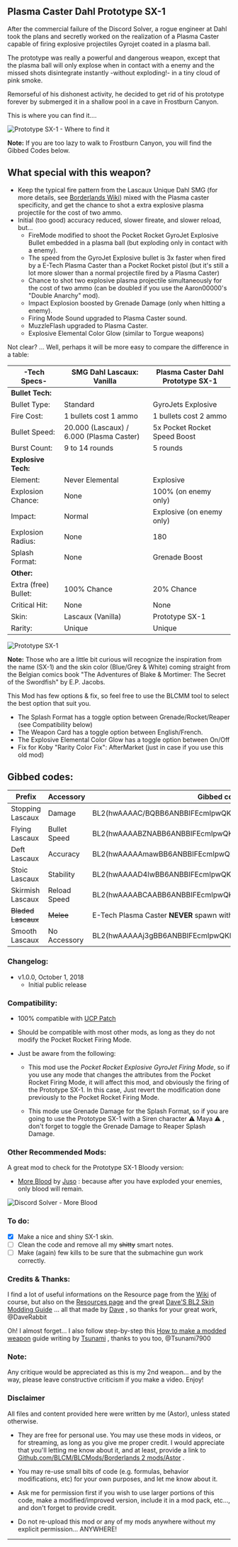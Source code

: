 ﻿## Plasma Caster Dahl Prototype SX-1 
 
After the commercial failure of the Discord Solver, a rogue engineer at Dahl took the plans and secretly worked on the realization of a Plasma Caster capable of firing explosive projectiles Gyrojet coated in a plasma ball.

The prototype was really a powerful and dangerous weapon, except that the plasma ball will only explose when in contact with a enemy and the missed shots disintegrate instantly -without exploding!- in a tiny cloud of pink smoke.

Remorseful of his dishonest activity, he decided to get rid of his prototype forever by submerged it in a shallow pool in a cave in Frostburn Canyon.

This is where you can find it.... 

![Prototype SX-1 - Where to find it](https://i.imgur.com/uHTxuc6.png "Don't worry guys... even if my screen capture show French text, my mods are in English")

**Note:** If you are too lazy to walk to Frostburn Canyon, you will find the Gibbed Codes below.


## What special with this weapon?

- Keep the typical fire pattern from the Lascaux Unique Dahl SMG (for more details, see [Borderlands Wiki](http://borderlands.wikia.com/wiki/Lascaux)) mixed  with the Plasma caster specificity, and get the chance to shot a extra explosive plasma projectile for the cost of two ammo.
- Initial (too good) accuracy reduced, slower fireate, and slower reload, but...
  - FireMode modified to shoot the Pocket Rocket GyroJet Explosive Bullet embedded in a plasma ball (but exploding only in contact with a enemy). 
  - The speed from the GyroJet Explosive bullet is 3x faster when fired by a E-Tech Plasma Caster than a Pocket Rocket pistol (but it's still a lot more slower than a normal projectile fired by a Plasma Caster) 
  - Chance  to shot two explosive plasma projectile simultaneously for the cost of two ammo (can be doubled if you use the Aaron00000's "Double Anarchy" mod).
  - Impact Explosion boosted by Grenade Damage (only when hitting a enemy).
   - Firing Mode Sound upgraded to Plasma Caster sound.
   - MuzzleFlash upgraded to Plasma Caster.
   - Explosive Elemental Color Glow (similar to Torgue weapons)

Not clear? ... Well, perhaps it will be more easy to compare the difference in a table:  
  
| -Tech Specs-        | SMG Dahl Lascaux: Vanilla      | Plasma Caster Dahl Prototype SX-1      |   
| -------------       | -------------                  | -------------                          |   
| **Bullet Tech:**    |                                |                                        |          
| Bullet Type:        | Standard                       | GyroJets Explosive                     | 
| Fire Cost:          | 1 bullets cost 1 ammo          | 1 bullets cost 2 ammo                  | 
| Bullet Speed:       | 20.000 (Lascaux) / 6.000 (Plasma Caster)| 5x Pocket Rocket Speed Boost  | 
| Burst Count:        | 9 to 14 rounds                 | 5 rounds                               | 
| **Explosive Tech:** |                                |                                        |           
| Element:            | Never Elemental                | Explosive                              | 
| Explosion Chance:   | None                           | 100% (on enemy only)                   | 
| Impact:             | Normal                         | Explosive (on enemy only)              |  
| Explosion Radius:   | None                           | 180                                    |  
| Splash Format:      | None                           | Grenade Boost                          | 
| **Other:**          |                                |                                        |           
| Extra (free) Bullet:| 100% Chance                    | 20% Chance                             | 
| Critical Hit:       | None                           | None                                   | 
| Skin:               | Lascaux (Vanilla)              | Prototype SX-1                         | 
| Rarity:             | Unique                         | Unique                                 | 

![Prototype SX-1](https://imgur.com/lE00YK0.png "Don't worry guys... even if my screen capture show French text, my mods are in English")

**Note:** Those who are a little bit curious will recognize the inspiration from the name (SX-1) and the skin color (Blue/Grey & White) coming straight from the Belgian comics book "The Adventures of Blake & Mortimer: The Secret of the Swordfish" by E.P. Jacobs.

This Mod has few options & fix, so feel free to use the BLCMM tool to select the best option that suit you.
- The Splash Format has a toggle option between Grenade/Rocket/Reaper (see Compatibility below)
- The Weapon Card has a toggle option between English/French.
- The Explosive Elemental Color Glow has a toggle option between On/Off
- Fix for Koby "Rarity Color Fix": AfterMarket (just in case if you use this old mod)  

## Gibbed codes:

| Prefix               | Accessory       | Gibbed code                 | 
| -------------        | -------------   | -------------               | 
| Stopping Lascaux     | Damage          | BL2(hwAAAAC/BQBB6ANBBIFEcmIpwQKNJQGLChYGLBRY/v8vY+nBYo3l) |  
| Flying Lascaux       | Bullet Speed    | BL2(hwAAAABZNABB6ANBBIFEcmIpwQKNJQGLChYGLBVY/v8vYxnCYo3l) |
| Deft Lascaux         | Accuracy        | BL2(hwAAAAAmawBB6ANBBIFEcmIpwQKNJQGLChYGLBNY/v8vY7nBYo3l) |
| Stoic Lascaux        | Stability       | BL2(hwAAAAD4IwBB6ANBBIFEcmIpwQKNJQGLChYGLBZY/v8vY0nCYo3l) |
| Skirmish Lascaux     | Reload Speed    | BL2(hwAAAABCAABB6ANBBIFEcmIpwQKNJQGLChYGLBdY/v8vY3HCYo3l) |
| ~~Bladed Lascaux~~   | ~~Melee~~       | E-Tech Plasma Caster **NEVER** spawn with a blade.        |
| Smooth Lascaux       | No Accessory    | BL2(hwAAAAAj3gBB6ANBBIFEcmIpwQKNJQGLChYGLBFY/v8vY0FAYo3l) |

### Changelog:

- v1.0.0, October 1, 2018
  - Initial public release
  
### Compatibility:

- 100% compatible with [UCP Patch](https://github.com/BLCM/BLCMods/tree/master/Borderlands%202%20mods/Community%20Patch%20Team)

- Should be compatible with most other mods, as long as they do not modify the Pocket Rocket Firing Mode.

- Just be aware from the following:

  - This mod use the *Pocket Rocket Explosive GyroJet Firing Mode*, so if you use any mode that changes the attributes from the Pocket Rocket Firing Mode, it will affect this mod, and obviously the firing of the Prototype SX-1. In this case, Just revert the modification done previously to the Pocket Rocket Firing Mode.
  
  - This mode use Grenade Damage for the Splash Format, so if you are going to use the Prototype SX-1 with a Siren character :warning: Maya :warning: , don't forget to toggle the Grenade Damage to Reaper Splash Damage.
   
### Other Recommended Mods:

A great mod to check for the Prototype SX-1 Bloody version:

- [More Blood](https://github.com/BLCM/BLCMods/blob/a3706b44e0ab31632eb04bdc5056b57ae66f3a27/Borderlands%202%20mods/Juso/moreblood.blcm) by [Juso](https://github.com/BLCM/BLCMods/tree/a3706b44e0ab31632eb04bdc5056b57ae66f3a27/Borderlands%202%20mods/Juso) : because after you have exploded your enemies, only blood will remain.

![Discord Solver - More Blood](https://imgur.com/IqlwQov.png "Don't worry guys... even if my screen capture show French text, my mods are in English")

### To do:

- [x] Make a nice and shiny SX-1 skin.
- [ ] Clean the code and remove all my ~~shitty~~ smart notes. 
- [ ] Make (again) few kills to be sure that the submachine gun work correctly.
  
### Credits & Thanks:

I find a lot of useful informations on the Resource page from the [Wiki](https://github.com/BLCM/BLCMods/wiki) of course, but also on the [Resources page](https://github.com/BLCM/BLCMods/tree/af3b2d17629ab3f7f7a5f7bb68b489c5e13b0498/Borderlands%202%20mods/Dave/Resources) and the great [Dave'S BL2 Skin Modding Guide](https://cdn.rawgit.com/BLCM/BLCMods/bb1933f7/Borderlands%202%20mods/Dave/DAVE%27S%20BL2%20SKIN%20MODDING%20GUIDE.pdf) ... all that made by [Dave](https://github.com/BLCM/BLCMods/tree/af3b2d17629ab3f7f7a5f7bb68b489c5e13b0498/Borderlands%202%20mods/Dave) , so thanks for your great work, @DaveRabbit 

Oh! I almost forget... I also follow step-by-step this [How to make a modded weapon](https://github.com/BLCM/BLCMods/blob/master/Borderlands%202%20mods/Tsunami-s%20Guns%20Cannons%20And%20Flamethrowers/(((How%20to%20make%20a%20modded%20weapon))).txt) guide writing by [Tsunami](https://github.com/BLCM/BLCMods/tree/master/Borderlands%202%20mods/Tsunami-s%20Guns%20Cannons%20And%20Flamethrowers) , thanks to you too, @Tsunami7900

### Note: 

Any critique would be appreciated as this is my 2nd weapon... and by the way, please leave constructive criticism if you make a video. 
Enjoy!

### Disclaimer

All files and content provided here were written by me (Astor), unless stated otherwise.

- They are free for personal use. You may use these mods in videos, or for streaming, as long as you give me proper credit. I would appreciate that you'll letting me know about it, and at least, provide a link to [Github.com/BLCM/BLCMods/Borderlands 2 mods/Astor](https://github.com/BLCM/BLCMods/tree/master/Borderlands%202%20mods/Astor) .

- You may re-use small bits of code (e.g. formulas, behavior modifications, etc) for your own purposes, and let me know about it. 

- Ask me for permission first if you wish to use larger portions of this code, make a modified/improved version, include it in a mod pack, etc..., and don't forget to provide credit.

- Do not re-upload this mod or any of my mods anywhere without my explicit permission... ANYWHERE!

* * * * *
